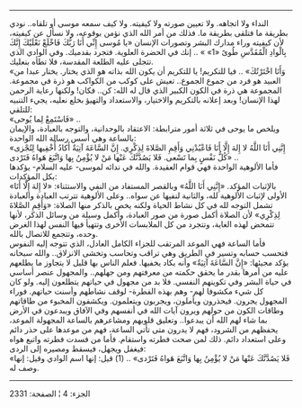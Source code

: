 ------------------------------------------------------------------------

النداء ولا اتجاهه. ولا تعيين صورته ولا كيفيته. ولا كيف سمعه موسى أو
تلقاه.. نودي بطريقة ما فتلقى بطريقة ما. فذلك من أمر الله الذي نؤمن
بوقوعه، ولا نسأل عن كيفيته، لأن كيفيته وراء مدارك البشر وتصورات الإنسان
«يا مُوسى إِنِّي أَنَا رَبُّكَ فَاخْلَعْ نَعْلَيْكَ إِنَّكَ بِالْوادِ الْمُقَدَّسِ طُوىً «1» » .. إنك في
الحضرة العلوية. فتجرد بقدميك. وفي الوادي الذي تتجلى عليه الطلعة المقدسة،
فلا تطأه بنعليك.  
«وَأَنَا اخْتَرْتُكَ» .. فيا للتكريم! يا للتكريم أن يكون الله بذاته هو الذي
يختار. يختار عبدا من العبيد هو فرد من جموع الجموع.. تعيش على كوكب من
الكواكب هو ذرة في مجموعة. المجموعة هي ذرة في الكون الكبير الذي قال له
الله: كن.. فكان! ولكنها رعاية الرحمن لهذا الإنسان! وبعد إعلانه بالتكريم
والاختيار، والاستعداد والتهيؤ بخلع نعليه، يجيء التنبيه للتلقي:  
«فَاسْتَمِعْ لِما يُوحى» ..  
ويلخص ما يوحى في ثلاثة أمور مترابطة: الاعتقاد بالوحدانية، والتوجه
بالعبادة، والإيمان بالساعة وهي أسس رسالة الله الواحدة:  
«إِنَّنِي أَنَا اللَّهُ لا إِلهَ إِلَّا أَنَا فَاعْبُدْنِي وَأَقِمِ الصَّلاةَ لِذِكْرِي. إِنَّ السَّاعَةَ آتِيَةٌ
أَكادُ أُخْفِيها لِتُجْزى كُلُّ نَفْسٍ بِما تَسْعى. فَلا يَصُدَّنَّكَ عَنْها مَنْ لا يُؤْمِنُ بِها وَاتَّبَعَ
هَواهُ فَتَرْدى» ..  
فأما الألوهية الواحدة فهي قوام العقيدة. والله في ندائه لموسى- عليه
السلام- يؤكدها بكل المؤكدات:  
بالإثبات المؤكد. «إِنَّنِي أَنَا اللَّهُ» وبالقصر المستفاد من النفي والاستثناء:
«لا إِلهَ إِلَّا أَنَا» الأولى لإثبات الألوهية لله، والثانية لنفيها عن سواه..
وعلى الألوهية تترتب العبادة والعبادة تشمل التوجه لله في كل نشاط الحياة
ولكنه يخص بالذكر منها الصلاة: «وَأَقِمِ الصَّلاةَ لِذِكْرِي» لأن الصلاة أكمل صورة
من صور العبادة، وأكمل وسيلة من وسائل الذكر، لأنها تتمحض لهذه الغاية،
وتتجرد من كل الملابسات الأخرى وتتهيأ فيها النفس لهذا الغرض وحده، وتتجمع
للاتصال بالله.  
فأما الساعة فهي الموعد المرتقب للجزاء الكامل العادل، الذي تتوجه إليه
النفوس فتحسب حسابه وتسير في الطريق وهي تراقب وتحاسب وتخشى الانزلاق..
والله سبحانه يؤكد مجيئها: «إِنَّ السَّاعَةَ آتِيَةٌ» وأنه يكاد يخفيها. فعلم الناس
بها قليل لا يتجاوز ما يطلعهم عليه من أمرها بقدر ما يحقق حكمته من معرفتهم
ومن جهلهم.. والمجهول عنصر أساسي في حياة البشر وفي تكوينهم النفسي. فلا بد
من مجهول في حياتهم يتطلعون إليه. ولو كان كل شيء مكشوفا لهم- وهم بهذه
الفطرة- لوقف نشاطهم وأسنت حياتهم. فوراء المجهول يجرون. فيحذرون ويأملون،
ويجربون ويتعلمون. ويكشفون المخبوء من طاقاتهم وطاقات الكون من حولهم ويرون
آيات الله في أنفسهم وفي الآفاق ويبدعون في الأرض بما شاء لهم الله أن
يبدعوا.. وتعليق قلوبهم ومشاعرهم بالساعة المجهولة الموعد، يحفظهم من
الشرود، فهم لا يدرون متى تأتي الساعة، فهم من موعدها على حذر دائم وعلى
استعداد دائم. ذلك لمن صحت فطرته واستقام. فأما من فسدت فطرته واتبع هواه
فيغفل ويجهل، فيسقط ومصيره إلى الردى:  
«فَلا يَصُدَّنَّكَ عَنْها مَنْ لا يُؤْمِنُ بِها وَاتَّبَعَ هَواهُ فَتَرْدى» .. (1) قيل: إنها اسم
الوادي وقيل: إنها وصف له.

------------------------------------------------------------------------

الجزء: 4 ¦ الصفحة: 2331
